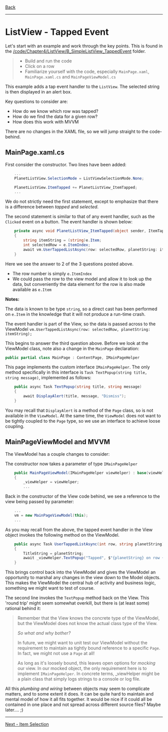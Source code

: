 [Back](simple-listview.md)

---

# ListView - Tapped Event
Let's start with an example and work through the key points. This is found in the [/code/Chapter4/ListView/B_SimpleListView_TappedEvent](/code/Chapter4/ListView/B_SimpleListView_TappedEvent) folder.

> * Build and run the code
> * Click on a row
> * Familiarize yourself with the code, especially `MainPage.xaml`, `MainPage.xaml.cs` and `MainPageViewModel.cs`

This example adds a tap event handler to the `ListView`. The selected string is then displayed in an alert box.

Key questions to consider are:

* How do we know which row was tapped?
* How do we find the data for a given row?
* How does this work with MVVM

There are no changes in the XAML file, so we will jump straight to the code-behind.

## MainPage.xaml.cs
First consider the constructor. Two lines have been added:

```C#
    ...
    PlanetListView.SelectionMode = ListViewSelectionMode.None;        

    PlanetListView.ItemTapped += PlanetListView_ItemTapped;     
    ...
```

We do not strictly need the first statement, except to emphasize that there is a difference between _tapped_ and _selected_.

The second statement is similar to that of any event handler, such as the `Clicked` event on a button. The event handler is shown below:

```C#
    private async void PlanetListView_ItemTapped(object sender, ItemTappedEventArgs e)
    {
        string itemString = (string)e.Item;
        int selectedRow = e.ItemIndex;
        await vm.UserTappedListAsync(row: selectedRow, planetString: itemString);
    }
```

Here we see the answer to 2 of the 3 questions posted above. 

* The row number is simply `e.ItemIndex`
* We could pass the row to the view model and allow it to look up the data, but conveniently the data element for the row is also made available as `e.Item`

**Notes:** 

The data is known to be type `string`, so a direct cast has been performed on `e.Item` in the knowledge that it will not produce a run-time crash.

The event handler is part of the View, so the data is passed across to the ViewModel `vm.UserTappedListAsync(row: selectedRow, planetString: itemString);`

This begins to answer the third question above. Before we look at the ViewModel class, note also a change in the `MainPage` declaration:

```C#
public partial class MainPage : ContentPage, IMainPageHelper
```

This page implements the custom interface `IMainPageHelper`. The only method specifically in this interface is `Task TextPopup(string title, string message)`, implemented as follows:

```C#
    public async Task TextPopup(string title, string message)
    {
        await DisplayAlert(title, message, "Dismiss");
    }
```

You may recall that `DisplayAlert` is a method of the `Page` class, so is not available in the `ViewModel`. At the same time, the `ViewModel` does not want to be tightly coupled to the `Page` type, so we use an interface to achieve loose coupling.  

## MainPageViewModel and MVVM 
The ViewModel has a couple changes to consider:

The constructor now takes a parameter of type `IMainPageHelper`

```C#
    public MainPageViewModel(IMainPageHelper viewHelper) : base(viewHelper.NavigationProxy)
    {
        _viewHelper = viewHelper;
        ...
```

Back in the constructor of the View code behind, we see a reference to the view being passed by parameter:

```C#
    ...
    vm = new MainPageViewModel(this);
    ...
```

As you may recall from the above, the tapped event handler in the View object invokes the following method on the ViewModel.

```C#
    public async Task UserTappedListAsync(int row, string planetString)
    {
        TitleString = planetString;
        await _viewHelper.TextPopup("Tapped", $"{planetString} on row {row}");
    }
```

This brings control back into the ViewModel and gives the ViewModel an opportunity to marshal any changes in the view down to the Model objects. This makes the ViewModel the central hub of activity and business logic, something we might want to test of course.

The second line invokes the `TextPopup` method back on the View. This 'round trip' might seem somewhat overkill, but there is (at least some) rational behind it: 

> Remember that the View knows the concrete type of the ViewModel, but the ViewModel does not know the actual class type of the View.
>
> _So what and why bother?_
>
> In future, we might want to unit test our ViewModel without the requirement to maintain aa tightly bound reference to a specific `Page`. In fact, we might not use a `Page` at all! 
>
> As long as it's loosely bound, this leaves open options for _mocking_ our view. In our mocked object, the only requirement here is to implement `IMainPageHelper`. In concrete terms, _viewHelper might be a plain class that simply logs strings to a console or log file.

All this _plumbing and wiring_ between objects may seem to complicate matters, and to some extent it does. It can be quite hard to maintain and mental model of how it all fits together. It would be nice if it could all be contained in one place and not spread across different source files? Maybe later.... ;)

---

[Next - Item Selection](listview-selection.md)



